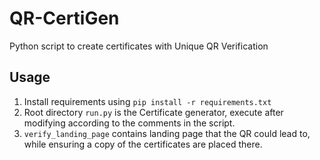# QR-CertiGen
Python script to create certificates with Unique QR Verification

## Usage

1. Install requirements using ```` pip install -r requirements.txt ````
2. Root directory ````run.py```` is the Certificate generator, execute after modifying according to the comments in the script.
3. ```` verify_landing_page ```` contains landing page that the QR could lead to, while ensuring a copy of the certificates are placed there.
